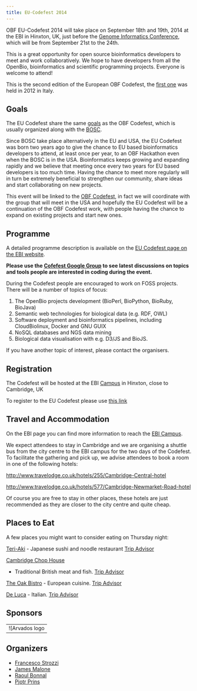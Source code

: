 ```yaml
---
title: EU-Codefest 2014
---
```


OBF EU-Codefest 2014 will take place on September 18th and 19th, 2014 at
the EBI in Hinxton, UK, just before the [Genome Informatics
Conference](https://registration.hinxton.wellcome.ac.uk/display_info.asp?id=406),
which will be from September 21st to the 24th.

This is a great opportunity for open source bioinformatics developers to
meet and work collaboratively. We hope to have developers from all the
OpenBio, bioinformatics and scientific programming projects. Everyone is
welcome to attend!

This is the second edition of the European OBF Codefest, the [first
one](http://www.open-bio.org/wiki/EU_Codefest_2012) was held in 2012 in
Italy.

Goals
-----

The EU Codefest share the same
[goals](http://www.open-bio.org/wiki/Codefest_2014#Goals) as the OBF
Codefest, which is usually organized along with the
[BOSC](http://www.open-bio.org/wiki/BOSC).

Since BOSC take place alternatively in the EU and USA, the EU Codefest
was born two years ago to give the chance to EU based bioinformatics
developers to attend, at least once per year, to an OBF Hackathon even
when the BOSC is in the USA. Bioinformatics keeps growing and expanding
rapidly and we believe that meeting once every two years for EU based
developers is too much time. Having the chance to meet more regularly
will in turn be extremely beneficial to strengthen our community, share
ideas and start collaborating on new projects.

This event will be linked to the [OBF
Codefest](http://www.open-bio.org/wiki/Codefest_2014), in fact we will
coordinate with the group that will meet in the USA and hopefully the EU
Codefest will be a continuation of the OBF Codefest work, with people
having the chance to expand on existing projects and start new ones.

Programme
---------

A detailed programme description is available on the [EU Codefest page
on the EBI website](http://www.ebi.ac.uk/training/course/eu-codefest).

**Please use the [Cofefest Google
Group](https://groups.google.com/forum/#!forum/openbio-codefest-2014) to
see latest discussions on topics and tools people are interested in
coding during the event.**

During the Codefest people are encouraged to work on FOSS projects.
There will be a number of topics of focus:

1.  The OpenBio projects development (BioPerl, BioPython,
    BioRuby, BioJava)
2.  Semantic web technologies for biological data (e.g. RDF, OWL)
3.  Software deployment and bioinformatics pipelines, including
    CloudBiolinux, Docker and GNU GUIX
4.  NoSQL databases and NGS data mining
5.  Biological data visualisation with e.g. D3/JS and BioJS.

If you have another topic of interest, please contact the organisers.

Registration
------------

The Codefest will be hosted at the EBI [Campus](http://www.ebi.ac.uk) in
Hinxton, close to Cambridge, UK

To register to the EU Codefest please use [this
link](http://embl-web.ungerboeck.com/reg/reg_p1_form.aspx?oc=20&ct=GBPNORMAL&eventid=5356)

Travel and Accommodation
------------------------

On the EBI page you can find more information to reach the [EBI
Campus](http://www.ebi.ac.uk/about/travel).

We expect attendees to stay in Cambridge and we are organising a shuttle
bus from the city centre to the EBI campus for the two days of the
Codefest. To facilitate the gathering and pick up, we advise attendees
to book a room in one of the following hotels:

<http://www.travelodge.co.uk/hotels/255/Cambridge-Central-hotel>

<http://www.travelodge.co.uk/hotels/577/Cambridge-Newmarket-Road-hotel>

Of course you are free to stay in other places, these hotels are just
recommended as they are closer to the city centre and quite cheap.

Places to Eat
-------------

A few places you might want to consider eating on Thursday night:

[Teri-Aki](http://www.teri-aki.co.uk/) - Japanese sushi and noodle
restaurant [Trip
Advisor](http://www.tripadvisor.co.uk/Restaurant_Review-g186225-d787250-Reviews-Teri_Aki-Cambridge_Cambridgeshire_England.html)

[Cambridge Chop House](http://www.cambscuisine.com/cambridge-chop-house)
- Traditional British meat and fish. [Trip
Advisor](http://www.tripadvisor.co.uk/Restaurant_Review-g186225-d1399981-Reviews-The_Cambridge_Chop_House-Cambridge_Cambridgeshire_England.html)

[The Oak Bistro](http://www.theoakbistro.co.uk/) - European cuisine.
[Trip
Advisor](http://www.tripadvisor.co.uk/Restaurant_Review-g186225-d1507108-Reviews-The_Oak_Bistro-Cambridge_Cambridgeshire_England.html)

[De Luca](http://www.delucacucina.co.uk/) - Italian. [Trip
Advisor](http://www.tripadvisor.co.uk/Restaurant_Review-g186225-d730345-Reviews-De_Luca_Cucina_Bar-Cambridge_Cambridgeshire_England.html)

Sponsors
--------

|                                                                                                                                                                                                                         |
|-------------------------------------------------------------------------------------------------------------------------------------------------------------------------------------------------------------------------|
| ![Arvados logo|link=<http://arvados.org>](Arvados.png "fig:Arvados logo|link=http://arvados.org") ![Curoverse logo|link=<http://curoverse.org>](curoverse_logo_2014.png "fig:Curoverse logo|link=http://curoverse.org") |

Organizers
----------

-   [Francesco Strozzi](https://github.com/fstrozzi)
-   [James Malone](http://www.ebi.ac.uk/~malone/)
-   [Raoul Bonnal](https://github.com/helios)
-   [Pjotr Prins](http://thebird.nl/)

